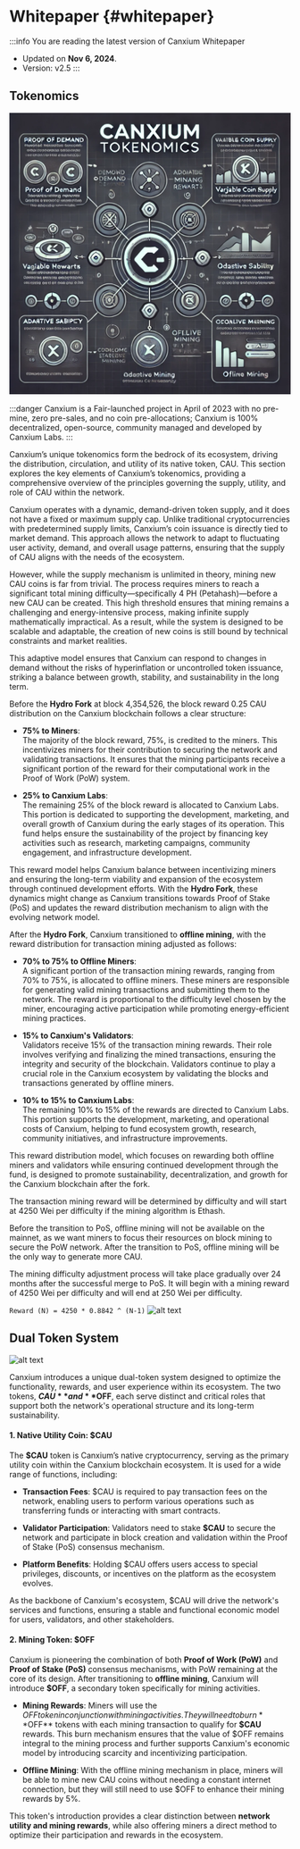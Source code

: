 # Whitepaper {#whitepaper}

:::info You are reading the latest version of Canxium Whitepaper

- Updated on **Nov 6, 2024**.
- Version: v2.5
  :::
  
## Tokenomics
![alt text](./images/image-1.png)

:::danger
Canxium is a Fair-launched project in April of 2023 with no pre-mine, zero pre-sales, and no coin pre-allocations; Canxium is 100% decentralized, open-source, community managed and developed by Canxium Labs.
:::

Canxium’s unique tokenomics form the bedrock of its ecosystem, driving the distribution, circulation, and utility of its native token, CAU. This section explores the key elements of Canxium’s tokenomics, providing a comprehensive overview of the principles governing the supply, utility, and role of CAU within the network.

Canxium operates with a dynamic, demand-driven token supply, and it does not have a fixed or maximum supply cap. Unlike traditional cryptocurrencies with predetermined supply limits, Canxium’s coin issuance is directly tied to market demand. This approach allows the network to adapt to fluctuating user activity, demand, and overall usage patterns, ensuring that the supply of CAU aligns with the needs of the ecosystem.

However, while the supply mechanism is unlimited in theory, mining new CAU coins is far from trivial. The process requires miners to reach a significant total mining difficulty—specifically 4 PH (Petahash)—before a new CAU can be created. This high threshold ensures that mining remains a challenging and energy-intensive process, making infinite supply mathematically impractical. As a result, while the system is designed to be scalable and adaptable, the creation of new coins is still bound by technical constraints and market realities.

This adaptive model ensures that Canxium can respond to changes in demand without the risks of hyperinflation or uncontrolled token issuance, striking a balance between growth, stability, and sustainability in the long term.

Before the **Hydro Fork** at block 4,354,526, the block reward 0.25 CAU distribution on the Canxium blockchain follows a clear structure:

- **75% to Miners**:  
  The majority of the block reward, 75%, is credited to the miners. This incentivizes miners for their contribution to securing the network and validating transactions. It ensures that the mining participants receive a significant portion of the reward for their computational work in the Proof of Work (PoW) system.

- **25% to Canxium Labs**:  
  The remaining 25% of the block reward is allocated to Canxium Labs. This portion is dedicated to supporting the development, marketing, and overall growth of Canxium during the early stages of its operation. This fund helps ensure the sustainability of the project by financing key activities such as research, marketing campaigns, community engagement, and infrastructure development.

This reward model helps Canxium balance between incentivizing miners and ensuring the long-term viability and expansion of the ecosystem through continued development efforts. With the **Hydro Fork**, these dynamics might change as Canxium transitions towards Proof of Stake (PoS) and updates the reward distribution mechanism to align with the evolving network model.

After the **Hydro Fork**, Canxium transitioned to **offline mining**, with the reward distribution for transaction mining adjusted as follows:

- **70% to 75% to Offline Miners**:  
  A significant portion of the transaction mining rewards, ranging from 70% to 75%, is allocated to offline miners. These miners are responsible for generating valid mining transactions and submitting them to the network. The reward is proportional to the difficulty level chosen by the miner, encouraging active participation while promoting energy-efficient mining practices.

- **15% to Canxium's Validators**:  
  Validators receive 15% of the transaction mining rewards. Their role involves verifying and finalizing the mined transactions, ensuring the integrity and security of the blockchain. Validators continue to play a crucial role in the Canxium ecosystem by validating the blocks and transactions generated by offline miners.

- **10% to 15% to Canxium Labs**:  
  The remaining 10% to 15% of the rewards are directed to Canxium Labs. This portion supports the development, marketing, and operational costs of Canxium, helping to fund ecosystem growth, research, community initiatives, and infrastructure improvements.

This reward distribution model, which focuses on rewarding both offline miners and validators while ensuring continued development through the fund, is designed to promote sustainability, decentralization, and growth for the Canxium blockchain after the fork.

The transaction mining reward will be determined by difficulty and will start at 4250 Wei per difficulty if the mining algorithm is Ethash.

Before the transition to PoS, offline mining will not be available on the mainnet, as we want miners to focus their resources on block mining to secure the PoW network. After the transition to PoS, offline mining will be the only way to generate more CAU.

The mining difficulty adjustment process will take place gradually over 24 months after the successful merge to PoS. It will begin with a mining reward of 4250 Wei per difficulty and will end at 250 Wei per difficulty.

```Reward (N) = 4250 * 0.8842 ^ (N-1)```
![alt text](./images/image-2.png)

## Dual Token System

![alt text](./images/image.png)

Canxium introduces a unique dual-token system designed to optimize the functionality, rewards, and user experience within its ecosystem. The two tokens, **$CAU** and **$OFF**, each serve distinct and critical roles that support both the network's operational structure and its long-term sustainability.

#### 1. **Native Utility Coin: $CAU**

The **$CAU** token is Canxium’s native cryptocurrency, serving as the primary utility coin within the Canxium blockchain ecosystem. It is used for a wide range of functions, including:

- **Transaction Fees**: $CAU is required to pay transaction fees on the network, enabling users to perform various operations such as transferring funds or interacting with smart contracts.
  
- **Validator Participation**: Validators need to stake **$CAU** to secure the network and participate in block creation and validation within the Proof of Stake (PoS) consensus mechanism.

- **Platform Benefits**: Holding $CAU offers users access to special privileges, discounts, or incentives on the platform as the ecosystem evolves.

As the backbone of Canxium's ecosystem, $CAU will drive the network's services and functions, ensuring a stable and functional economic model for users, validators, and other stakeholders.

#### 2. **Mining Token: $OFF**

Canxium is pioneering the combination of both **Proof of Work (PoW)** and **Proof of Stake (PoS)** consensus mechanisms, with PoW remaining at the core of its design. After transitioning to **offline mining**, Canxium will introduce **$OFF**, a secondary token specifically for mining activities. 

- **Mining Rewards**: Miners will use the $OFF token in conjunction with mining activities. They will need to burn **$OFF** tokens with each mining transaction to qualify for **$CAU** rewards. This burn mechanism ensures that the value of $OFF remains integral to the mining process and further supports Canxium's economic model by introducing scarcity and incentivizing participation.

- **Offline Mining**: With the offline mining mechanism in place, miners will be able to mine new CAU coins without needing a constant internet connection, but they will still need to use $OFF to enhance their mining rewards by 5%.

This token's introduction provides a clear distinction between **network utility and mining rewards**, while also offering miners a direct method to optimize their participation and rewards in the ecosystem.